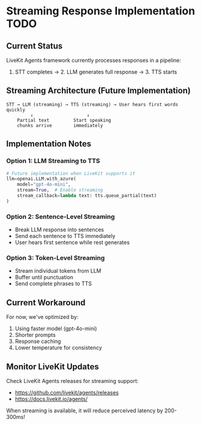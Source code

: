 # Streaming Response Implementation TODO

## Current Status
LiveKit Agents framework currently processes responses in a pipeline:
1. STT completes → 2. LLM generates full response → 3. TTS starts

## Streaming Architecture (Future Implementation)
```
STT → LLM (streaming) → TTS (streaming) → User hears first words quickly
         ↓                    ↓
    Partial text         Start speaking
    chunks arrive        immediately
```

## Implementation Notes

### Option 1: LLM Streaming to TTS
```python
# Future implementation when LiveKit supports it
llm=openai.LLM.with_azure(
    model="gpt-4o-mini",
    stream=True,  # Enable streaming
    stream_callback=lambda text: tts.queue_partial(text)
)
```

### Option 2: Sentence-Level Streaming
- Break LLM response into sentences
- Send each sentence to TTS immediately
- User hears first sentence while rest generates

### Option 3: Token-Level Streaming
- Stream individual tokens from LLM
- Buffer until punctuation
- Send complete phrases to TTS

## Current Workaround
For now, we've optimized by:
1. Using faster model (gpt-4o-mini)
2. Shorter prompts
3. Response caching
4. Lower temperature for consistency

## Monitor LiveKit Updates
Check LiveKit Agents releases for streaming support:
- https://github.com/livekit/agents/releases
- https://docs.livekit.io/agents/

When streaming is available, it will reduce perceived latency by 200-300ms!